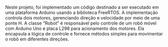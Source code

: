 
Neste projeto, foi implementado um código destinado a ser executado em uma plataforma Arduino usando a biblioteca FreeRTOS. A implementação controla dois motores, gerenciando direção e velocidade por meio de uma ponte H.
A classe “Robot” é responsável pelo controle de um robô móvel com Arduino Uno e placa L298 para acionamento dos motores. Ela encapsula a lógica de controle e fornece métodos simples para movimentar o robô em diferentes direções.
